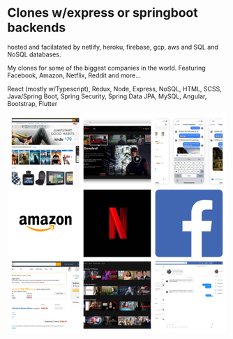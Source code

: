 # Clones w/express or springboot backends
hosted and facilatated by netlify, heroku, firebase, gcp, aws and SQL and NoSQL databases.

My clones for some of the biggest companies in the world.  Featuring Facebook, Amazon, Netflix, Reddit and more...

React (mostly w/Typescript), Redux, Node, Express, NoSQL, HTML, SCSS, Java/Spring
Boot, Spring Security, Spring Data JPA, MySQL, Angular, Bootstrap, Flutter

![Collage](/faang-clones-collage.jpg)
